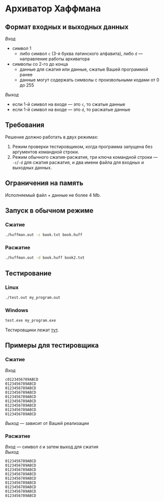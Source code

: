 # Архиватор Хаффмана

## Формат входных и выходных данных

*Вход*
* символ 1
	* либо символ `c` (3-я буква латинского алфавита), либо `d` — направление работы архиватора
* символы со 2-го до конца
	* данные для сжатия или данные, сжатые Вашей программой ранее
	* данные могут содержать символы с произвольными кодами от 0 до 255

*Выход*
* если 1-й символ на входе — это `c`, то сжатые данные
* если 1-й символ на входе — это `d`, то расжатые данные

## Требования

Решение должно работать в двух режимах:
1. Режим проверки тестировщиком, когда программа запущена без аргументов командной строки.
2. Режим обычного сжатия-расжатия, три ключа командной строки — `-c`/`-d` для сжатия расжатия, и два имени файла для входных и выходных данных.

## Ограничения на память

Исполняемый файл + данные не более 4 Mb.

## Запуск в обычном режиме

### Сжатие

```Bash
./huffman.out -c book.txt book.huff
```

### Расжатие

```Bash
./huffman.out -d book.huff book2.txt
```

## Тестирование

### Linux

```Bash
./test.out my_program.out
```

### Windows

```bat
test.exe my_program.exe
```

Тестировщики лежат [тут](test).

## Примеры для тестировщика

### Сжатие

*Вход*
```
c0123456789ABCD
0123456789ABCD
0123456789ABCD
0123456789ABCD
0123456789ABCD
0123456789ABCD
0123456789ABCD
0123456789ABCD
0123456789ABCD
```
*Выход* — зависит от Вашей реализации

### Расжатие

*Вход* — символ `d` и затем выход для сжатия  
*Выход*
```
0123456789ABCD
0123456789ABCD
0123456789ABCD
0123456789ABCD
0123456789ABCD
0123456789ABCD
0123456789ABCD
0123456789ABCD
0123456789ABCD
```
